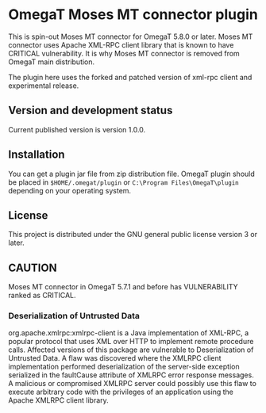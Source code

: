 # OmegaT Moses MT connector plugin

This is spin-out Moses MT connector for OmegaT 5.8.0 or later.
Moses MT connector uses Apache XML-RPC client library that is known to have CRITICAL vulnerability.
It is why Moses MT connector is removed from OmegaT main distribution.

The plugin here uses the forked and patched version of xml-rpc client and experimental release.

## Version and development status

Current published version is version 1.0.0.

## Installation

You can get a plugin jar file from zip distribution file.
OmegaT plugin should be placed in `$HOME/.omegat/plugin` or `C:\Program Files\OmegaT\plugin`
depending on your operating system.

## License

This project is distributed under the GNU general public license version 3 or later.

## CAUTION

Moses MT connector in OmegaT 5.7.1 and before has VULNERABILITY ranked as CRITICAL.

### Deserialization of Untrusted Data

org.apache.xmlrpc:xmlrpc-client is a Java implementation of XML-RPC, a popular protocol that uses XML over HTTP
to implement remote procedure calls.
Affected versions of this package are vulnerable to Deserialization of Untrusted Data.
A flaw was discovered where the XMLRPC client implementation performed deserialization of
the server-side exception serialized in the faultCause attribute of XMLRPC error response messages.
A malicious or compromised XMLRPC server could possibly use this flaw to execute arbitrary code with the privileges
of an application using the Apache XMLRPC client library.
